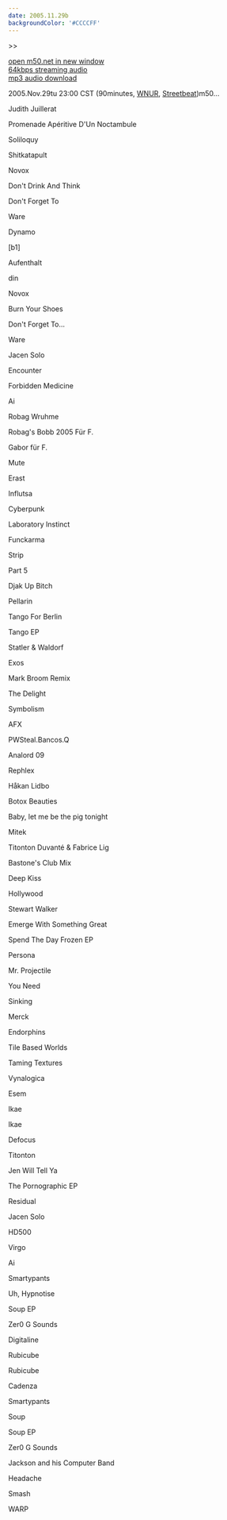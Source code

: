 ```yaml
---
date: 2005.11.29b
backgroundColor: '#CCCCFF'
---
```


\>>

[open m50.net in new window  
](http://m50.net/)[64kbps streaming audio](http://m50.net/streamed/2005.11.29b\(64\).ra)  
[mp3 audio download](http://m50.net/streamed/2005.11.29b\(64\).mp3)

2005.Nov.29tu 23:00 CST (90minutes, [WNUR](http://www.wnur.org/), [Streetbeat](http://streetbeat.wnur.org/))m50...  

Judith Juillerat

Promenade Apéritive D'Un Noctambule

Soliloquy

Shitkatapult

Novox

Don't Drink And Think

Don't Forget To

Ware

Dynamo

\[b1\]

Aufenthalt

din

Novox

Burn Your Shoes

Don't Forget To...

Ware

Jacen Solo

Encounter

Forbidden Medicine

Ai

Robag Wruhme

Robag's Bobb 2005 Für F.

Gabor für F.

Mute

Erast

Influtsa

Cyberpunk

Laboratory Instinct

Funckarma

Strip

Part 5

Djak Up Bitch

Pellarin

Tango For Berlin

Tango EP

Statler & Waldorf

Exos

Mark Broom Remix

The Delight

Symbolism

AFX

PWSteal.Bancos.Q

Analord 09

Rephlex

Håkan Lidbo

Botox Beauties

Baby, let me be the pig tonight

Mitek

Titonton Duvanté & Fabrice Lig

Bastone's Club Mix

Deep Kiss

Hollywood

Stewart Walker

Emerge With Something Great

Spend The Day Frozen EP

Persona

Mr. Projectile

You Need

Sinking

Merck

Endorphins

Tile Based Worlds

Taming Textures

Vynalogica

Esem

Ikae

Ikae

Defocus

Titonton

Jen Will Tell Ya

The Pornographic EP

Residual

Jacen Solo

HD500

Virgo

Ai

Smartypants

Uh, Hypnotise

Soup EP

Zer0 G Sounds

Digitaline

Rubicube

Rubicube

Cadenza

Smartypants

Soup

Soup EP

Zer0 G Sounds

Jackson and his Computer Band

Headache

Smash

WARP